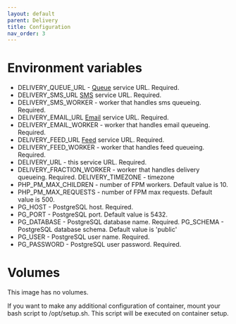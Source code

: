 ```yaml
---
layout: default
parent: Delivery
title: Configuration
nav_order: 3
---
```


Environment variables
=====================

- DELIVERY_QUEUE_URL - [Queue](https://github.com/perfumerlabs/queue) service URL. Required.
- DELIVERY_SMS_URL [SMS](https://github.com/perfumerlabs/sms) service URL. Required.
- DELIVERY_SMS_WORKER - worker that handles sms queueing. Required.
- DELIVERY_EMAIL_URL [Email](https://github.com/perfumerlabs/email) service URL. Required.
- DELIVERY_EMAIL_WORKER - worker that handles email queueing. Required.
- DELIVERY_FEED_URL [Feed](https://github.com/perfumerlabs/feed) service URL. Required.
- DELIVERY_FEED_WORKER - worker that handles feed queueing. Required.
- DELIVERY_URL - this service URL. Required.
- DELIVERY_FRACTION_WORKER - worker that handles delivery queueing. Required.
  DELIVERY_TIMEZONE - timezone
- PHP_PM_MAX_CHILDREN - number of FPM workers. Default value is 10.
- PHP_PM_MAX_REQUESTS - number of FPM max requests. Default value is 500.
- PG_HOST - PostgreSQL host. Required.
- PG_PORT - PostgreSQL port. Default value is 5432.
- PG_DATABASE - PostgreSQL database name. Required.
  PG_SCHEMA - PostgreSQL database schema. Default value is 'public'
- PG_USER - PostgreSQL user name. Required.
- PG_PASSWORD - PostgreSQL user password. Required.

Volumes
=======

This image has no volumes.

If you want to make any additional configuration of container, mount your bash script to /opt/setup.sh. This script will
be executed on container setup.
